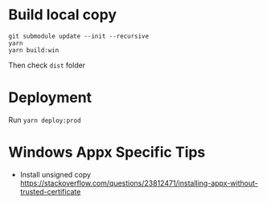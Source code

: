 # Build local copy
```
git submodule update --init --recursive
yarn
yarn build:win
```
Then check `dist` folder

# Deployment
Run `yarn deploy:prod`

# Windows Appx Specific Tips
- Install unsigned copy
https://stackoverflow.com/questions/23812471/installing-appx-without-trusted-certificate
